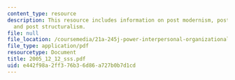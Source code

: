 ```yaml
---
content_type: resource
description: This resource includes information on post modernism, post modernity,
  and post structuralism.
file: null
file_location: /coursemedia/21a-245j-power-interpersonal-organizational-and-global-dimensions-fall-2005/e442f98a2ff376b36d86a727b0b7d1cd_2005_12_12_sss.pdf
file_type: application/pdf
resourcetype: Document
title: 2005_12_12_sss.pdf
uid: e442f98a-2ff3-76b3-6d86-a727b0b7d1cd
---
```

